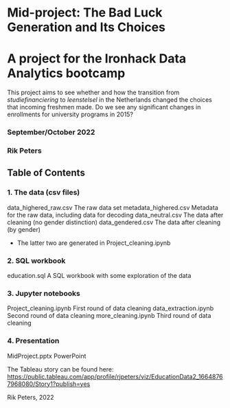 # Mid-project: The Bad Luck Generation and Its Choices
# A project for the Ironhack Data Analytics bootcamp

This project aims to see whether and how the transition from *studiefinanciering* to *leenstelsel* in the Netherlands changed the choices that incoming freshmen made. Do we see any significant changes in enrollments for university programs in 2015?


### September/October 2022

### Rik Peters

## Table of Contents

### 1. The data (csv files)
data_highered_raw.csv	The raw data set
metadata_highered.csv	Metadata for the raw data, including data for decoding
data_neutral.csv		The data after cleaning (no gender distinction)
data_gendered.csv		The data after cleaning (by gender)
- The latter two are generated in Project_cleaning.ipynb

### 2. SQL workbook
education.sql			A SQL workbook with some exploration of the data

### 3. Jupyter notebooks
Project_cleaning.ipynb	First round of data cleaning
data_extraction.ipynb	Second round of data cleaning
more_cleaning.ipynb		Third round of data cleaning

### 4. Presentation
MidProject.pptx			PowerPoint

The Tableau story can be found here:
https://public.tableau.com/app/profile/rjpeters/viz/EducationData2_16648767968080/Story1?publish=yes	


Rik Peters, 2022
